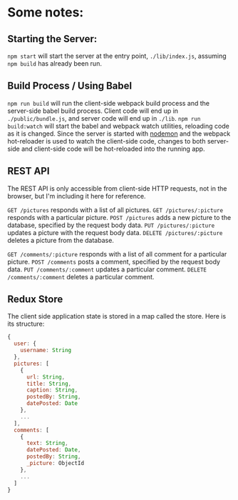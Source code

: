 Some notes:
==========

Starting the Server:
-------------------

`npm start` will start the server at the entry point, `./lib/index.js`, assuming `npm build` has already been run.

Build Process / Using Babel
---------------------------

`npm run build` will run the client-side webpack build process and the server-side babel build process. Client code will end up in `./public/bundle.js`, and server code will end up in `./lib`. `npm run build:watch` will start the babel and webpack watch utilities, reloading code as it is changed. Since the server is started with [nodemon](http://nodemon.io/) and the webpack hot-reloader is used to watch the client-side code, changes to both server-side and client-side code will be hot-reloaded into the running app.

REST API
--------

The REST API is only accessible from client-side HTTP requests, not in the browser, but I'm including it here for reference.

`GET /pictures` responds with a list of all pictures.
`GET /pictures/:picture` responds with a particular picture.
`POST /pictures` adds a new picture to the database, specified by the request body data.
`PUT /pictures/:picture` updates a picture with the request body data.
`DELETE /pictures/:picture` deletes a picture from the database.

`GET /comments/:picture` responds with a list of all comment for a particular picture.
`POST /comments` posts a comment, specified by the request body data.
`PUT /comments/:comment` updates a particular comment.
`DELETE /comments/:comment` deletes a particular comment.

Redux Store
-----------

The client side application state is stored in a map called the store. Here is its structure:

```javascript
{
  user: {
    username: String
  },
  pictures: [
    {
      url: String,
      title: String,
      caption: String,
      postedBy: String,
      datePosted: Date
    },
    ...
  ],
  comments: [
    {
      text: String,
      datePosted: Date,
      postedBy: String,
      _picture: ObjectId
    },
    ...
  ]
}
```
